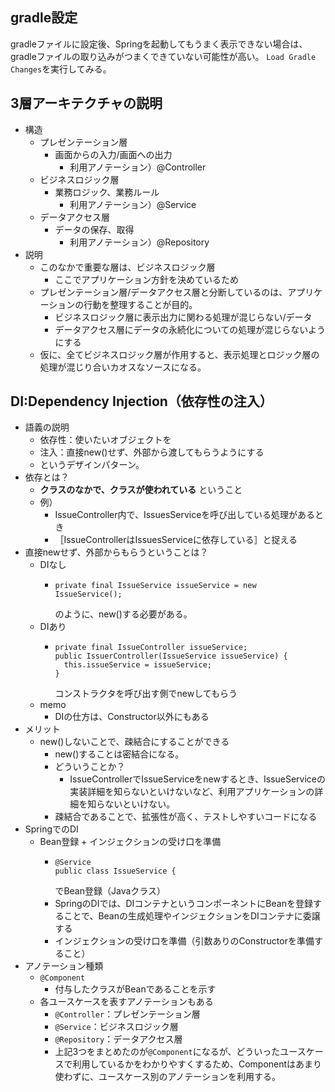 
## gradle設定
gradleファイルに設定後、Springを起動してもうまく表示できない場合は、 gradleファイルの取り込みがつまくできていない可能性が高い。
`Load Gradle Changes`を実行してみる。


## 3層アーキテクチャの説明

* 構造
  * プレゼンテーション層
    * 画面からの入力/画面への出力
      * 利用アノテーション）@Controller
  * ビジネスロジック層
    * 業務ロジック、業務ルール
      * 利用アノテーション）@Service
  * データアクセス層
    * データの保存、取得
      * 利用アノテーション）@Repository
* 説明
  * このなかで重要な層は、ビジネスロジック層
    * ここでアプリケーション方針を決めているため
  * プレゼンテーション層/データアクセス層と分断しているのは、アプリケーションの行動を整理することが目的。
    * ビジネスロジック層に表示出力に関わる処理が混じらない/データ
    * データアクセス層にデータの永続化についての処理が混じらないようにする
  * 仮に、全てビジネスロジック層が作用すると、表示処理とロジック層の処理が混じり合いカオスなソースになる。

## DI:Dependency Injection（依存性の注入）
* 語義の説明
  * 依存性：使いたいオブジェクトを
  * 注入：直接new()せず、外部から渡してもらうようにする
  * というデザインパターン。
* 依存とは？
  * **クラスのなかで、クラスが使われている** ということ
  * 例）
    * IssueController内で、IssuesServiceを呼び出している処理があるとき
    * ［IssueControllerはIssuesServiceに依存している］と捉える
* 直接newせず、外部からもらうということは？
  * DIなし
    * ```
      private final IssueService issueService = new IssueService();
      ```
      のように、new()する必要がある。
  * DIあり
    * ```
      private final IssueController issueService;
      public IssuerController(IssueService issueService) {
        this.issueService = issueService;
      }
      ```
      コンストラクタを呼び出す側でnewしてもらう
  * memo
    * DIの仕方は、Constructor以外にもある
* メリット
  * new()しないことで、疎結合にすることができる
    * new()することは密結合になる。
    * どういうことか？
      * IssueControllerでIssueServiceをnewするとき、IssueServiceの実装詳細を知らないといけないなど、利用アプリケーションの詳細を知らないといけない。
    * 疎結合であることで、拡張性が高く、テストしやすいコードになる
* SpringでのDI
  * Bean登録 + インジェクションの受け口を準備
    * ```
      @Service
      public class IssueService {
      ```
      でBean登録（Javaクラス）
    * SpringのDIでは、DIコンテナというコンポーネントにBeanを登録することで、Beanの生成処理やインジェクションをDIコンテナに委譲する
    * インジェクションの受け口を準備（引数ありのConstructorを準備すること）
* アノテーション種類
  * `@Component`
    * 付与したクラスがBeanであることを示す
  * 各ユースケースを表すアノテーションもある
    * `@Controller`：プレゼンテーション層
    * `@Service`：ビジネスロジック層
    * `@Repository`：データアクセス層
    * 上記3つをまとめたのが`@Component`になるが、どういったユースケースで利用しているかをわかりやすくするため、Componentはあまり使わずに、ユースケース別のアノテーションを利用する。